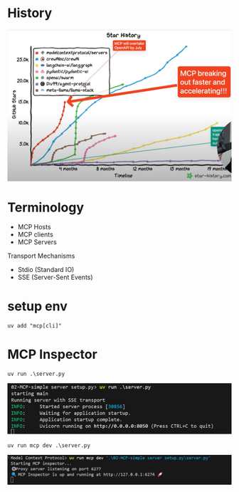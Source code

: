 # History

![Star history](./img/image01.png)

# Terminology

- MCP Hosts
- MCP clients
- MCP Servers

Transport Mechanisms 

- Stdio (Standard IO)
- SSE (Server-Sent Events)

# setup env

    uv add "mcp[cli]"

# MCP Inspector

    uv run .\server.py

![run server](image-1.png)

    uv run mcp dev .\server.py

![MCP Inspector](image.png)